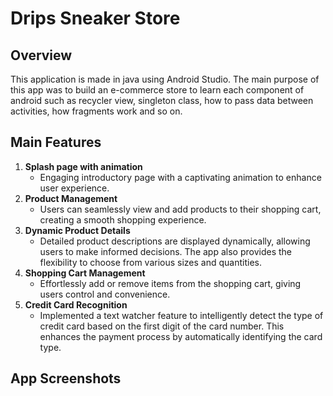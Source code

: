 # Drips Sneaker Store

## Overview

This application is made in java using Android Studio. The main purpose of this app was to build an e-commerce store to learn each component of android such as recycler view, singleton class, how to pass data between activities, how fragments work and so on.

## Main Features

1. **Splash page with animation**
   * Engaging introductory page with a captivating animation to enhance user experience.
2. **Product Management**
   * Users can seamlessly view and add products to their shopping cart, creating a smooth shopping experience.
3. **Dynamic Product Details**
   * Detailed product descriptions are displayed dynamically, allowing users to make informed decisions. The app also provides the flexibility to choose from various sizes and quantities.
4. **Shopping Cart Management**
   * Effortlessly add or remove items from the shopping cart, giving users control and convenience.
5. **Credit Card Recognition**
   * Implemented a text watcher feature to intelligently detect the type of credit card based on the first digit of the card number. This enhances the payment process by automatically identifying the card type.

## App Screenshots
